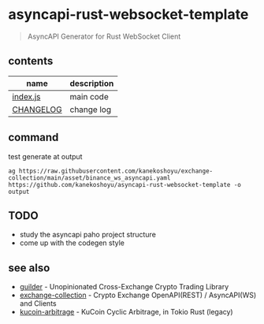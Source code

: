 # asyncapi-rust-websocket-template
> AsyncAPI Generator for Rust WebSocket Client

## contents
| name                        | description |
| --------------------------- | ----------- |
| [index.js](./src/index.js)  | main code   |
| [CHANGELOG](./CHANGELOG.md) | change log  |

## command
test generate at output
```
ag https://raw.githubusercontent.com/kanekoshoyu/exchange-collection/main/asset/binance_ws_asyncapi.yaml https://github.com/kanekoshoyu/asyncapi-rust-websocket-template -o output
```

## TODO
- study the asyncapi paho project structure
- come up with the codegen style

## see also
- [guilder](https://github.com/kanekoshoyu/guilder) - Unopinionated Cross-Exchange Crypto Trading Library
- [exchange-collection](https://github.com/kanekoshoyu/exchange-collection) - Crypto Exchange OpenAPI(REST) / AsyncAPI(WS) and Clients
- [kucoin-arbitrage](https://github.com/kanekoshoyu/kucoin_arbitrage) - KuCoin Cyclic Arbitrage, in Tokio Rust (legacy)
